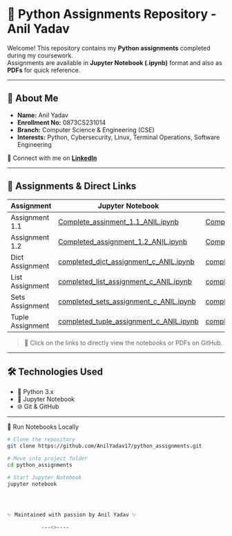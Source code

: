 # 🐍 Python Assignments Repository - Anil Yadav

Welcome! This repository contains my **Python assignments** completed during my coursework.  
Assignments are available in **Jupyter Notebook (.ipynb)** format and also as **PDFs** for quick reference.

---

## 👤 About Me
- **Name:** Anil Yadav  
- **Enrollment No:** 0873CS231014  
- **Branch:** Computer Science & Engineering (CSE)  
- **Interests:** Python, Cybersecurity, Linux, Terminal Operations, Software Engineering  

📌 Connect with me on **[LinkedIn](https://www.linkedin.com/in/anilyadav17)**  

---

## 📂 Assignments & Direct Links

| Assignment       | Jupyter Notebook                                                                 | PDF                                                                 |
|------------------|----------------------------------------------------------------------------------|---------------------------------------------------------------------|
| Assignment 1.1   | [Complete_assinment_1.1_ANIL.ipynb](./Complete_assinment_1.1_ANIL.ipynb)         | [Complete_Assi1.1_ANIL.pdf](./Complete_Assi1.1_ANIL.pdf)            |
| Assignment 1.2   | [Completed_assignment_1.2_ANIL.ipynb](./Completed_assignment_1.2_ANIL.ipynb)     | [Completed_assignment_1.2_ANIL.pdf](./Completed_assignment_1.2_ANIL.pdf) |
| Dict Assignment  | [completed_dict_assignment_c_ANIL.ipynb](./completed_dict_assignment_c_ANIL.ipynb) | [completed_dict_assignment_o_ANIL.pdf](./completed_dict_assignment_o_ANIL.pdf) |
| List Assignment  | [completed_list_assignment_c_ANIL.ipynb](./completed_list_assignment_c_ANIL.ipynb) | [completed_list_assignment_o_ANIL.pdf](./completed_list_assignment_o_ANIL.pdf) |
| Sets Assignment  | [completed_sets_assignment_c_ANIL.ipynb](./completed_sets_assignment_c_ANIL.ipynb) | [completed_sets_assignment_o_ANIL.pdf](./completed_sets_assignment_o_ANIL.pdf) |
| Tuple Assignment | [completed_tuple_assignment_c_ANIL.ipynb](./completed_tuple_assignment_c_ANIL.ipynb) | [completed_tuple_assignment_c_ANIL.pdf](./completed_tuple_assignment_c_ANIL.pdf) |

> 🔗 Click on the links to directly view the notebooks or PDFs on GitHub.

---

## 🛠️ Technologies Used
- 🐍 Python 3.x  
- 📓 Jupyter Notebook  
- 🌐 Git & GitHub  

---

 🚀 Run Notebooks Locally
```bash
# Clone the repository
git clone https://github.com/AnilYadav17/python_assignments.git

# Move into project folder
cd python_assignments

# Start Jupyter Notebook
jupyter notebook




✨ Maintained with passion by Anil Yadav ✨
  
           ---<>----


